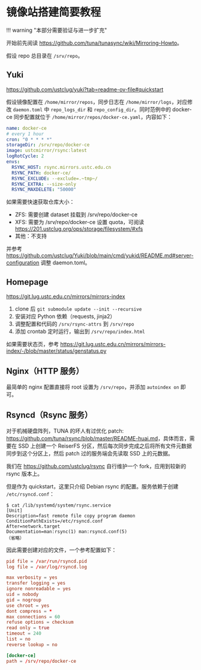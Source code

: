 # 镜像站搭建简要教程

!!! warning "本部分需要验证与进一步扩充"

开始前先阅读 <https://github.com/tuna/tunasync/wiki/Mirroring-Howto>。

假设 repo 总目录在 `/srv/repo`。

## Yuki

<https://github.com/ustclug/yuki?tab=readme-ov-file#quickstart>

假设镜像配置在 `/home/mirror/repos`，同步日志在 `/home/mirror/logs`，对应修改 `daemon.toml` 中 `repo_logs_dir` 和 `repo_config_dir`。同时范例中的 docker-ce 同步配置就位于 `/home/mirror/repos/docker-ce.yaml`，内容如下：

```yaml
name: docker-ce
# every 1 hour
cron: "0 * * * *"
storageDir: /srv/repo/docker-ce
image: ustcmirror/rsync:latest
logRotCycle: 2
envs:
  RSYNC_HOST: rsync.mirrors.ustc.edu.cn
  RSYNC_PATH: docker-ce/
  RSYNC_EXCLUDE: --exclude=.~tmp~/
  RSYNC_EXTRA: --size-only
  RSYNC_MAXDELETE: "50000"
```

如果需要快速获取仓库大小：

- ZFS: 需要创建 dataset 挂载到 /srv/repo/docker-ce
- XFS: 需要为 /srv/repo/docker-ce 设置 quota，可阅读 <https://201.ustclug.org/ops/storage/filesystem/#xfs>
- 其他：不支持

并参考 <https://github.com/ustclug/Yuki/blob/main/cmd/yukid/README.md#server-configuration> 调整 daemon.toml。

## Homepage

<https://git.lug.ustc.edu.cn/mirrors/mirrors-index>

1. clone 后 `git submodule update --init --recursive`
2. 安装对应 Python 依赖（requests, jinja2）
3. 调整配置和代码的 `/srv/rsync-attrs` 到 `/srv/repo`
4. 添加 crontab 定时运行，输出到 `/srv/repo/index.html`

如果需要状态页，参考 <https://git.lug.ustc.edu.cn/mirrors/mirrors-index/-/blob/master/status/genstatus.py>

## Nginx（HTTP 服务）

最简单的 nginx 配置直接将 root 设置为 `/srv/repo`，并添加 `autoindex on` 即可。

## Rsyncd（Rsync 服务）

对于机械硬盘阵列，TUNA 的坏人有过优化 patch: <https://github.com/tuna/rsync/blob/master/README-huai.md>，具体而言，需要在 SSD 上创建一个 ReiserFS 分区，然后每次同步完成之后将所有文件元数据同步到这个分区上，然后 patch 过的服务端会先读取 SSD 上的元数据。

我们在 <https://github.com/ustclug/rsync> 自行维护一个 fork，应用到较新的 rsync 版本上。

但是作为 quickstart，这里只介绍 Debian rsync 的配置。服务依赖于创建 `/etc/rsyncd.conf`：

```console
$ cat /lib/systemd/system/rsync.service
[Unit]
Description=fast remote file copy program daemon
ConditionPathExists=/etc/rsyncd.conf
After=network.target
Documentation=man:rsync(1) man:rsyncd.conf(5)
（省略）
```

因此需要创建对应的文件，一个参考配置如下：

```conf
pid file = /var/run/rsyncd.pid
log file = /var/log/rsyncd.log

max verbosity = yes
transfer logging = yes
ignore nonreadable = yes
uid = nobody
gid = nogroup
use chroot = yes
dont compress = *
max connections = 60
refuse options = checksum
read only = true
timeout = 240
list = no
reverse lookup = no

[docker-ce]
path = /srv/repo/docker-ce
```
